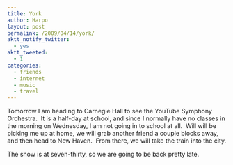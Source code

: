 ```yaml
---
title: York
author: Harpo
layout: post
permalink: /2009/04/14/york/
aktt_notify_twitter:
  - yes
aktt_tweeted:
  - 1
categories:
  - friends
  - internet
  - music
  - travel
---
```

Tomorrow I am heading to Carnegie Hall to see the YouTube Symphony Orchestra.  It is a half-day at school, and since I normally have no classes in the morning on Wednesday, I am not going in to school at all.  Will will be picking me up at home, we will grab another friend a couple blocks away, and then head to New Haven.  From there, we will take the train into the city.

The show is at seven-thirty, so we are going to be back pretty late.